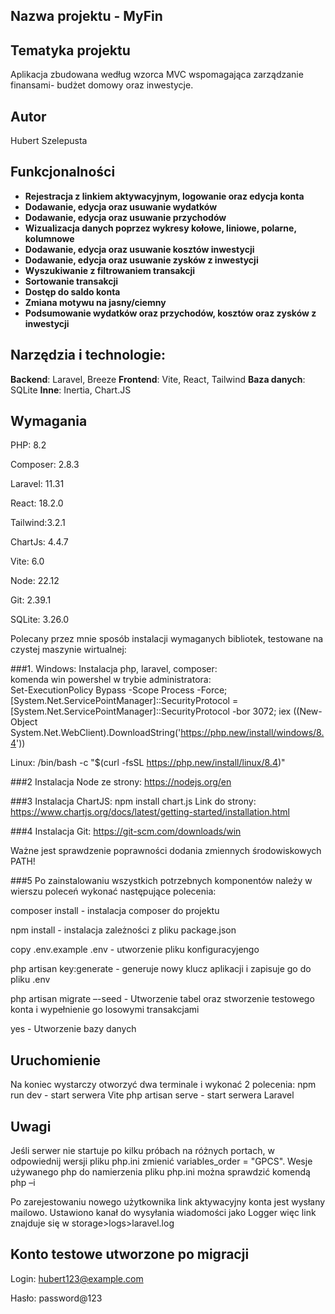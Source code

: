 

## Nazwa projektu - MyFin

## Tematyka projektu

Aplikacja zbudowana według wzorca MVC wspomagająca zarządzanie finansami- budżet domowy oraz inwestycje.

## Autor
Hubert Szelepusta

## Funkcjonalności

- **Rejestracja z linkiem aktywacyjnym, logowanie oraz edycja konta**
- **Dodawanie, edycja oraz usuwanie wydatków**
- **Dodawanie, edycja oraz usuwanie przychodów**
- **Wizualizacja danych poprzez wykresy kołowe, liniowe, polarne, kolumnowe**
- **Dodawanie, edycja oraz usuwanie kosztów inwestycji**
- **Dodawanie, edycja oraz usuwanie zysków z inwestycji**
- **Wyszukiwanie z filtrowaniem transakcji**
- **Sortowanie transakcji**
- **Dostęp do saldo konta**
- **Zmiana motywu na jasny/ciemny**
- **Podsumowanie wydatków oraz przychodów, kosztów oraz zysków z inwestycji**

## Narzędzia i technologie:
**Backend**: Laravel, Breeze
**Frontend**: Vite, React, Tailwind
**Baza danych**: SQLite
**Inne**: Inertia, Chart.JS

## Wymagania
PHP: 8.2


Composer: 2.8.3


Laravel: 11.31


React: 18.2.0


Tailwind:3.2.1


ChartJs: 4.4.7


Vite: 6.0


Node: 22.12


Git: 2.39.1


SQLite: 3.26.0


Polecany przez mnie sposób instalacji wymaganych bibliotek, testowane na czystej maszynie wirtualnej:


###1.
Windows:
Instalacja php, laravel, composer:  
komenda win powershel w trybie administratora:  
Set-ExecutionPolicy Bypass -Scope Process -Force; [System.Net.ServicePointManager]::SecurityProtocol = [System.Net.ServicePointManager]::SecurityProtocol -bor 3072; iex ((New-Object System.Net.WebClient).DownloadString('https://php.new/install/windows/8.4'))

Linux:
/bin/bash -c "$(curl -fsSL https://php.new/install/linux/8.4)" 


###2
Instalacja Node ze strony: https://nodejs.org/en


###3
Instalacja ChartJS: npm install chart.js 
Link do strony: https://www.chartjs.org/docs/latest/getting-started/installation.html


###4
Instalacja Git: https://git-scm.com/downloads/win

Ważne jest sprawdzenie poprawności dodania zmiennych środowiskowych PATH!


###5
Po zainstalowaniu wszystkich potrzebnych komponentów należy w wierszu poleceń wykonać następujące polecenia:


composer install  - instalacja composer do projektu


npm install  - instalacja zależności z pliku package.json


copy .env.example .env - utworzenie pliku konfiguracyjengo


php artisan key:generate - generuje nowy klucz aplikacji i zapisuje go do pliku .env 


php artisan migrate –-seed - Utworzenie tabel oraz stworzenie testowego konta i wypełnienie go losowymi transakcjami


yes - Utworzenie bazy danych


## Uruchomienie
Na koniec wystarczy otworzyć dwa terminale i wykonać 2 polecenia:
npm run dev - start serwera Vite
php artisan serve - start serwera Laravel


## Uwagi
Jeśli serwer nie startuje po kilku próbach na różnych portach, w odpowiednij wersji pliku php.ini zmienić variables_order = "GPCS".
Wesje używanego php do namierzenia pliku php.ini można sprawdzić komendą php –i 


Po zarejestowaniu nowego użytkownika link aktywacyjny konta jest wysłany mailowo. 
Ustawiono kanał do wysyłania wiadomości jako Logger więc link znajduje się w storage>logs>laravel.log 


## Konto testowe utworzone po migracji
Login: hubert123@example.com


Hasło: password@123 
